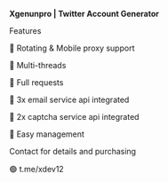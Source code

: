 **Xgenunpro | Twitter Account Generator**


Features



🌟 Rotating & Mobile proxy support

🌟 Multi-threads

🌟 Full requests

🌟 3x email service api integrated

🌟 2x captcha service api integrated

🌟 Easy management


Contact for details and purchasing


🟢 t.me/xdev12
